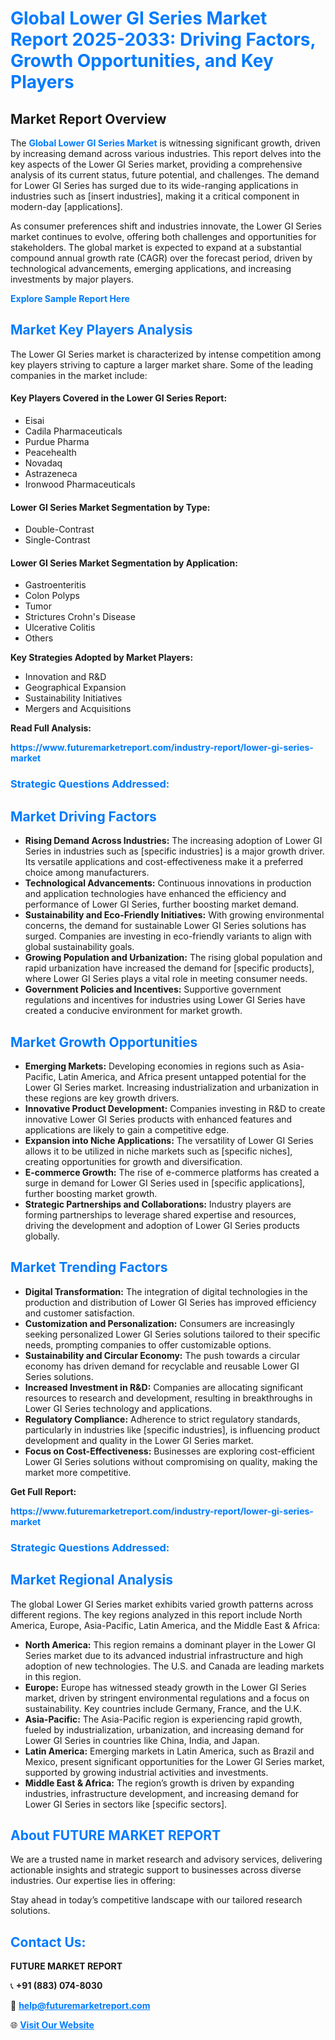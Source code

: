 <h1 style="color: #007BFF;">Global Lower GI Series Market Report 2025-2033: Driving Factors, Growth Opportunities, and Key Players</h1>

<section id="overview">
<h2>Market Report Overview</h2>
<p>The <a href="https://www.futuremarketreport.com/industry-report/lower-gi-series-market" style="color: #007BFF; text-decoration: none;"><strong>Global Lower GI Series Market</strong></a> is witnessing significant growth, driven by increasing demand across various industries. This report delves into the key aspects of the Lower GI Series market, providing a comprehensive analysis of its current status, future potential, and challenges. The demand for Lower GI Series has surged due to its wide-ranging applications in industries such as [insert industries], making it a critical component in modern-day [applications].</p>
<p>As consumer preferences shift and industries innovate, the Lower GI Series market continues to evolve, offering both challenges and opportunities for stakeholders. The global market is expected to expand at a substantial compound annual growth rate (CAGR) over the forecast period, driven by technological advancements, emerging applications, and increasing investments by major players.</p>
</section>

<section id="overview">
<p><a href="https://www.futuremarketreport.com/request-sample/reportId=63610" style="color: #007BFF; text-decoration: none;"><strong>Explore Sample Report Here</strong></a></p>
</section>

<section id="key-players">
<h2 style="color: #007BFF;">Market Key Players Analysis</h2>
<p>The Lower GI Series market is characterized by intense competition among key players striving to capture a larger market share. Some of the leading companies in the market include:</p>
<h4>Key Players Covered in the Lower GI Series Report:</h4>
<ul><li>Eisai</li><li>Cadila Pharmaceuticals</li><li>Purdue Pharma</li><li>Peacehealth</li><li>Novadaq</li><li>Astrazeneca</li><li>Ironwood Pharmaceuticals</li></ul>
<h4>Lower GI Series Market Segmentation by Type:</h4>
<ul><li>Double-Contrast</li><li>Single-Contrast</li></ul>

<h4>Lower GI Series Market Segmentation by Application:</h4>
<ul><li>Gastroenteritis</li><li>Colon Polyps</li><li>Tumor</li><li>Strictures Crohn&#039;s Disease</li><li>Ulcerative Colitis</li><li>Others</li></ul>
<p><strong>Key Strategies Adopted by Market Players:</strong></p>
<ul>
<li>Innovation and R&D</li>
<li>Geographical Expansion</li>
<li>Sustainability Initiatives</li>
<li>Mergers and Acquisitions</li>
</ul>
</section>

<section>
<p><strong>Read Full Analysis: </strong></p><a href="https://www.futuremarketreport.com/industry-report/lower-gi-series-market" style="color: #007BFF; text-decoration: none;"><strong>https://www.futuremarketreport.com/industry-report/lower-gi-series-market</strong></a>
<h3 style="color: #007BFF;">Strategic Questions Addressed:</h3>
</section>

<section id="driving-factors">
<h2 style="color: #007BFF;">Market Driving Factors</h2>
<ul>
<li><strong>Rising Demand Across Industries:</strong> The increasing adoption of Lower GI Series in industries such as [specific industries] is a major growth driver. Its versatile applications and cost-effectiveness make it a preferred choice among manufacturers.</li>
<li><strong>Technological Advancements:</strong> Continuous innovations in production and application technologies have enhanced the efficiency and performance of Lower GI Series, further boosting market demand.</li>
<li><strong>Sustainability and Eco-Friendly Initiatives:</strong> With growing environmental concerns, the demand for sustainable Lower GI Series solutions has surged. Companies are investing in eco-friendly variants to align with global sustainability goals.</li>
<li><strong>Growing Population and Urbanization:</strong> The rising global population and rapid urbanization have increased the demand for [specific products], where Lower GI Series plays a vital role in meeting consumer needs.</li>
<li><strong>Government Policies and Incentives:</strong> Supportive government regulations and incentives for industries using Lower GI Series have created a conducive environment for market growth.</li>
</ul>
</section>

<section id="growth-opportunities">
<h2 style="color: #007BFF;">Market Growth Opportunities</h2>
<ul>
<li><strong>Emerging Markets:</strong> Developing economies in regions such as Asia-Pacific, Latin America, and Africa present untapped potential for the Lower GI Series market. Increasing industrialization and urbanization in these regions are key growth drivers.</li>
<li><strong>Innovative Product Development:</strong> Companies investing in R&D to create innovative Lower GI Series products with enhanced features and applications are likely to gain a competitive edge.</li>
<li><strong>Expansion into Niche Applications:</strong> The versatility of Lower GI Series allows it to be utilized in niche markets such as [specific niches], creating opportunities for growth and diversification.</li>
<li><strong>E-commerce Growth:</strong> The rise of e-commerce platforms has created a surge in demand for Lower GI Series used in [specific applications], further boosting market growth.</li>
<li><strong>Strategic Partnerships and Collaborations:</strong> Industry players are forming partnerships to leverage shared expertise and resources, driving the development and adoption of Lower GI Series products globally.</li>
</ul>
</section>

<section id="trending-factors">
<h2 style="color: #007BFF;">Market Trending Factors</h2>
<ul>
<li><strong>Digital Transformation:</strong> The integration of digital technologies in the production and distribution of Lower GI Series has improved efficiency and customer satisfaction.</li>
<li><strong>Customization and Personalization:</strong> Consumers are increasingly seeking personalized Lower GI Series solutions tailored to their specific needs, prompting companies to offer customizable options.</li>
<li><strong>Sustainability and Circular Economy:</strong> The push towards a circular economy has driven demand for recyclable and reusable Lower GI Series solutions.</li>
<li><strong>Increased Investment in R&D:</strong> Companies are allocating significant resources to research and development, resulting in breakthroughs in Lower GI Series technology and applications.</li>
<li><strong>Regulatory Compliance:</strong> Adherence to strict regulatory standards, particularly in industries like [specific industries], is influencing product development and quality in the Lower GI Series market.</li>
<li><strong>Focus on Cost-Effectiveness:</strong> Businesses are exploring cost-efficient Lower GI Series solutions without compromising on quality, making the market more competitive.</li>
</ul>
</section>

<section>
<p><strong>Get Full Report: </strong></p><a href="https://www.futuremarketreport.com/industry-report/lower-gi-series-market" style="color: #007BFF; text-decoration: none;"><strong>https://www.futuremarketreport.com/industry-report/lower-gi-series-market</strong></a>
<h3 style="color: #007BFF;">Strategic Questions Addressed:</h3>
</section>


<section id="regional-analysis">
<h2 style="color: #007BFF;">Market Regional Analysis</h2>
<p>The global Lower GI Series market exhibits varied growth patterns across different regions. The key regions analyzed in this report include North America, Europe, Asia-Pacific, Latin America, and the Middle East & Africa:</p>
<ul>
<li><strong>North America:</strong> This region remains a dominant player in the Lower GI Series market due to its advanced industrial infrastructure and high adoption of new technologies. The U.S. and Canada are leading markets in this region.</li>
<li><strong>Europe:</strong> Europe has witnessed steady growth in the Lower GI Series market, driven by stringent environmental regulations and a focus on sustainability. Key countries include Germany, France, and the U.K.</li>
<li><strong>Asia-Pacific:</strong> The Asia-Pacific region is experiencing rapid growth, fueled by industrialization, urbanization, and increasing demand for Lower GI Series in countries like China, India, and Japan.</li>
<li><strong>Latin America:</strong> Emerging markets in Latin America, such as Brazil and Mexico, present significant opportunities for the Lower GI Series market, supported by growing industrial activities and investments.</li>
<li><strong>Middle East & Africa:</strong> The region’s growth is driven by expanding industries, infrastructure development, and increasing demand for Lower GI Series in sectors like [specific sectors].</li>
</ul>
</section>

<footer>
<h2 style="color: #007BFF;">About FUTURE MARKET REPORT</h2>
<p>We are a trusted name in market research and advisory services, delivering actionable insights and strategic support to businesses across diverse industries. Our expertise lies in offering:</p>

<p>Stay ahead in today’s competitive landscape with our tailored research solutions.</p>

<h2 style="color: #007BFF;">Contact Us:</h2>
<p><strong>FUTURE MARKET REPORT</strong></p>
<p>📞 <strong>+91 (883) 074-8030</strong></p>
<p>📧 <strong><a href="mailto:help@futuremarketreport.com" style="color: #007BFF;">help@futuremarketreport.com</a></strong></p>
<p>🌐 <strong><a href="https://www.futuremarketreport.com/" style="color: #007BFF;">Visit Our Website</a></strong></p>
</footer>